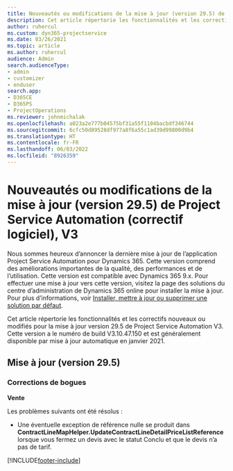 ```yaml
---
title: Nouveautés ou modifications de la mise à jour (version 29.5) de Project Service Automation (correctif logiciel), V3
description: Cet article répertorie les fonctionnalités et les correctifs disponibles dans le correctif logiciel de la mise à jour de Project Service Automation version 29.5, V3.
author: ruhercul
ms.custom: dyn365-projectservice
ms.date: 03/26/2021
ms.topic: article
ms.author: ruhercul
audience: Admin
search.audienceType:
- admin
- customizer
- enduser
search.app:
- D365CE
- D365PS
- ProjectOperations
ms.reviewer: johnmichalak
ms.openlocfilehash: a023a2e777b04575bf31a55f1104bacbdf346744
ms.sourcegitcommit: 6cfc50d89528df977a8f6a55c1ad39d99800d9b4
ms.translationtype: HT
ms.contentlocale: fr-FR
ms.lasthandoff: 06/03/2022
ms.locfileid: "8926359"
---
```

# <a name="whats-new-or-changed-in-project-service-automation-update-release-295-v3"></a>Nouveautés ou modifications de la mise à jour (version 29.5) de Project Service Automation (correctif logiciel), V3

Nous sommes heureux d’annoncer la dernière mise à jour de l’application Project Service Automation pour Dynamics 365. Cette version comprend des améliorations importantes de la qualité, des performances et de l’utilisation. Cette version est compatible avec Dynamics 365 9.x. Pour effectuer une mise à jour vers cette version, visitez la page des solutions du centre d’administration de Dynamics 365 online pour installer la mise à jour. Pour plus d’informations, voir [Installer, mettre à jour ou supprimer une solution par défaut](/power-platform/admin/install-remove-preferred-solution).

Cet article répertorie les fonctionnalités et les correctifs nouveaux ou modifiés pour la mise à jour version 29.5 de Project Service Automation V3. Cette version a le numéro de build V3.10.47.150 et est généralement disponible par mise à jour automatique en janvier 2021.

## <a name="update-release-295"></a>Mise à jour (version 29.5)

### <a name="bug-fixes"></a>Corrections de bogues


**Vente**

Les problèmes suivants ont été résolus :

- Une éventuelle exception de référence nulle se produit dans **ContractLineMapHelper.UpdateContractLineDetailPriceListReference** lorsque vous fermez un devis avec le statut Conclu et que le devis n’a pas de tarif.


[!INCLUDE[footer-include](../includes/footer-banner.md)]
